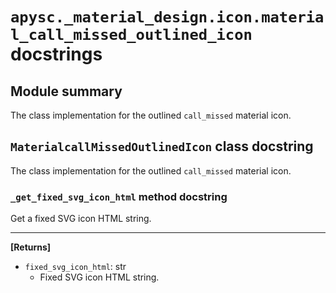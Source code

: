# `apysc._material_design.icon.material_call_missed_outlined_icon` docstrings

## Module summary

The class implementation for the outlined `call_missed` material icon.

## `MaterialcallMissedOutlinedIcon` class docstring

The class implementation for the outlined `call_missed` material icon.

### `_get_fixed_svg_icon_html` method docstring

Get a fixed SVG icon HTML string.<hr>

**[Returns]**

- `fixed_svg_icon_html`: str
  - Fixed SVG icon HTML string.
